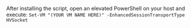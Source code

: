 After installing the script, open an elevated PowerShell on your host and execute: ```Set-VM "(YOUR VM NAME HERE)" -EnhancedSessionTransportType HVSocket```